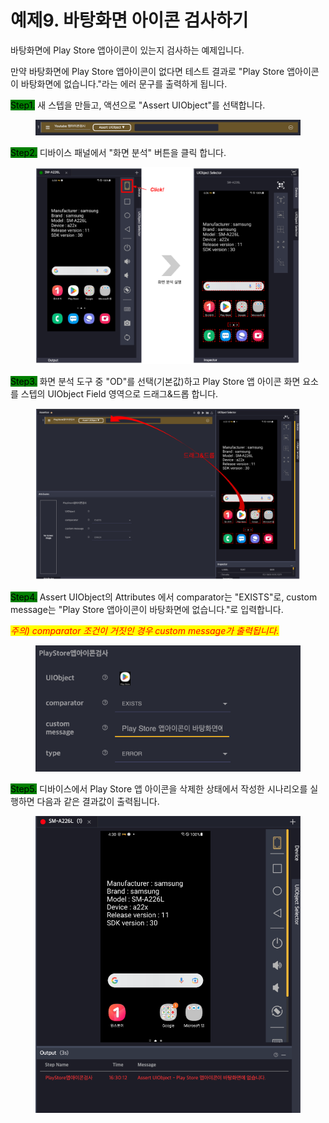 # 예제9. 바탕화면 아이콘 검사하기

바탕화면에 Play Store 앱아이콘이 있는지 검사하는 예제입니다.

만약 바탕화면에 Play Store 앱아이콘이 없다면 테스트 결과로 "Play Store 앱아이콘이 바탕화면에 없습니다."라는 에러 문구를 출력하게 됩니다.&#x20;

<mark style="background-color:green;">Step1.</mark> 새 스텝을 만들고, 액션으로 "Assert UIObject"를 선택합니다.

<figure><img src="../.gitbook/assets/image (101).png" alt=""><figcaption></figcaption></figure>

<mark style="background-color:green;">Step2.</mark> 디바이스 패널에서 "화면 분석" 버튼을 클릭 합니다.

<figure><img src="../.gitbook/assets/image (174).png" alt=""><figcaption></figcaption></figure>

<mark style="background-color:green;">Step3.</mark> 화면 분석 도구 중 "OD"를 선택(기본값)하고 Play Store 앱 아이콘 화면 요소를 스텝의 UIObject Field 영역으로 드래그&드롭 합니다.

<figure><img src="../.gitbook/assets/image (164).png" alt=""><figcaption></figcaption></figure>

<mark style="background-color:green;">Step4.</mark> Assert UIObject의 Attributes 에서 comparator는 "EXISTS"로, custom message는 "Play Store 앱아이콘이 바탕화면에 없습니다."로 입력합니다.

_<mark style="color:red;">주의) comparator 조건이 거짓인 경우 custom message가 출력됩니다.</mark>_

<figure><img src="../.gitbook/assets/image (95).png" alt=""><figcaption></figcaption></figure>

<mark style="background-color:green;">Step5.</mark> 디바이스에서 Play Store 앱 아이콘을 삭제한 상태에서 작성한 시나리오를 실행하면 다음과 같은 결과값이 출력됩니다.

<figure><img src="../.gitbook/assets/스크린샷 2022-10-25 오후 2.23.29.png" alt=""><figcaption></figcaption></figure>
